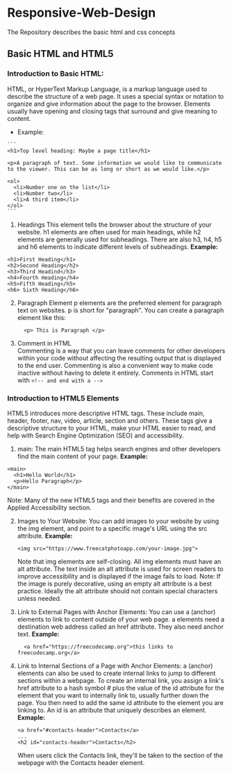 # Responsive-Web-Design
The Repository describes the basic html and css concepts

## Basic HTML and HTML5

### Introduction to Basic HTML:

   HTML, or HyperText Markup Language, is a markup language used to describe the structure of a web page. It uses a special syntax or notation to organize and give information        about the page to the browser. Elements usually have opening and closing tags that surround and give meaning to content.
   - Example:

    ```
    <h1>Top level heading: Maybe a page title</h1>

    <p>A paragraph of text. Some information we would like to communicate to the viewer. This can be as long or short as we would like.</p>

    <ol>
      <li>Number one on the list</li>
      <li>Number two</li>
      <li>A third item</li>
    </ol>
    ```
 
 1. Headings
    This element tells the browser about the structure of your website. h1 elements are often used for main headings, while h2 elements are generally used for subheadings. There       are also h3, h4, h5 and h6 elements to indicate different levels of subheadings.
   **Example:**
   ```
   <h1>First Heading</h1>
   <h2>Second Heading</h2>
   <h3>Third Headind</h3>
   <h4>Fourth Heading</h4>
   <h5>Fifth Heading</h5>
   <h6> Sixth Heading</h6>
   ```
   
 2. Paragraph Element
    p elements are the preferred element for paragraph text on websites. p is short for "paragraph". You can create a paragraph element like this:
    ```
      <p> This is Paragraph </p>
    ```
   
 3. Comment in HTML  
    Commenting is a way that you can leave comments for other developers within your code without affecting the resulting output that is displayed to the end user.
    Commenting is also a convenient way to make code inactive without having to delete it entirely. Comments in HTML start with ``` <!-- and end with a --> ```
    
    
    
### Introduction to HTML5 Elements
   HTML5 introduces more descriptive HTML tags. These include main, header, footer, nav, video, article, section and others.
   These tags give a descriptive structure to your HTML, make your HTML easier to read, and help with Search Engine Optimization (SEO) and accessibility.
   
 1. main:
   The main HTML5 tag helps search engines and other developers find the main content of your page.
   **Example:**
   ```
   <main> 
     <h1>Hello World</h1>
     <p>Hello Paragraph</p>
   </main>
   
   ```
   Note: Many of the new HTML5 tags and their benefits are covered in the Applied Accessibility section.
   
 2. Images to Your Website:
    You can add images to your website by using the img element, and point to a specific image's URL using the src attribute.
    **Example:**
    ```
    <img src="https://www.freecatphotoapp.com/your-image.jpg">
    ```
    Note that img elements are self-closing.
    All img elements must have an alt attribute. The text inside an alt attribute is used for screen readers to improve accessibility and is displayed if the image fails to         load. 
    Note: If the image is purely decorative, using an empty alt attribute is a best practice.
    Ideally the alt attribute should not contain special characters unless needed.
    
 3. Link to External Pages with Anchor Elements:
    You can use a (anchor) elements to link to content outside of your web page. a elements need a destination web address called an href attribute. They also need anchor text.     **Example:**
    ```
      <a href="https://freecodecamp.org">this links to freecodecamp.org</a>
    ```
 4. Link to Internal Sections of a Page with Anchor Elements:
    a (anchor) elements can also be used to create internal links to jump to different sections within a webpage.
    To create an internal link, you assign a link's href attribute to a hash symbol # plus the value of the id attribute for the element that you want to internally link to,         usually further down the page. You then need to add the same id attribute to the element you are linking to. An id is an attribute that uniquely describes an element.
    **Exmaple:**
    ```
    <a href="#contacts-header">Contacts</a>
    ...
    <h2 id="contacts-header">Contacts</h2>
    ```
    When users click the Contacts link, they'll be taken to the section of the webpage with the Contacts header element.
